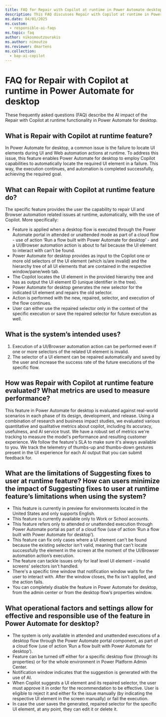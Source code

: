 ```yaml
---
title: FAQ for Repair with Copilot at runtime in Power Automate desktop
description: This FAQ discusses Repair with Copilot at runtime in Power Automate desktop and key considerations for making use of this technology responsibly.
ms.date: 04/01/2025
ms.custom:
  - responsible-ai-faqs
ms.topic: faq
author: nikosmoutzourakis
ms.author: nimoutzo
ms.reviewer: dmartens
ms.collection:
  - bap-ai-copilot
---
```


# FAQ for Repair with Copilot at runtime in Power Automate for desktop

These frequently asked questions (FAQ) describe the AI impact of the Repair with Copilot at runtime functionality in Power Automate for desktop.

## What is Repair with Copilot at runtime feature?

In Power Automate for desktop,  a common issue is the failure to locate UI elements during UI and Web automation actions at runtime. To address this issue, this feature enables Power Automate for desktop to employ Copilot capabilities to automatically locate the required UI element in a failure. This way, the execution continues, and automation is completed successfully, achieving the required goal.

## What can Repair with Copilot at runtime feature do?

The specific feature provides the user the capability to repair UI and Browser automation related issues at runtime, automatically, with the use of Copilot. More specifically:

- Feature is applied when a desktop flow is executed through the Power Automate portal in attended or unattended mode as part of a cloud flow - use of action ‘Run a flow built with Power Automate for desktop’ - and a UI/Browser automation action is about to fail because the UI element to interact with can't be found.
- Power Automate for desktop provides as input to the Copilot one or more old selectors of the UI element (which is/are invalid) and the hierarchy tree of all UI elements that are contained in the respective window/pane/web tab.
- The Copilot locates the UI element in the provided hierarchy tree and has as output the UI element ID (unique identifier in the tree).
- Power Automate for desktop generates the new selector for the indicated UI element and repairs the old selector.
- Action is performed with the new, repaired, selector, and execution of the flow continues.
- User can either use the repaired selector only in the context of the specific execution or save the repaired selector for future execution as well.

## What is the system’s intended uses?

1. Execution of a UI/Browser automation action can be performed even if one or more selectors of the related UI element is invalid.
1. The selector of a UI element can be repaired automatically and saved by the user and increase the success rate of the future executions of the specific flow.

## How was Repair with Copilot at runtime feature evaluated? What metrics are used to measure performance?

This feature in Power Automate for desktop is evaluated against real-world scenarios in each phase of its design, development, and release. Using a combination of research and business impact studies, we evaluated various quantitative and qualitative metrics about copilot, including its accuracy, usefulness, and AI service trust. We have a robust set of metrics we're tracking to measure the model's performance and resulting customer experience. We follow the feature's SLA to make sure it's always available to you. We track the telemetry of thumbs-up and thumbs-down gestures present in the UI experience for each AI output that you can submit feedback for.

## What are the limitations of Suggesting fixes to user at runtime feature? How can users minimize the impact of Suggesting fixes to user at runtime feature’s limitations when using the system?

- This feature is currently in preview for environments located in the United States and only supports English.
- This feature is currently available only to Work or School accounts.
- This feature refers only to attended or unattended execution through Power Automate portal as part of a cloud flow (use of action ‘Run a flow built with Power Automate for desktop’).
- This feature can fix only cases where a UI element can't be found because the existing selector isn't valid, meaning that can't locate successfully the element in the screen at the moment of the UI/Browser automation action’s execution.
- The feature can tackle issues only for leaf level UI element – invalid screens’ selectors isn't handled.
- There's a specific time window that notification window waits for the user to interact with. After the window closes, the fix isn't applied, and the action fails.
- You can completely disable the feature in Power Automate for desktop, from the admin center or from the desktop flow’s properties window.

## What operational factors and settings allow for effective and responsible use of the feature in Power Automate for desktop?

- The system is only available in attended and unattended executions of a desktop flow through the Power Automate portal component, as part of a cloud flow (use of action ‘Run a flow built with Power Automate for desktop’).
- Feature can be turned off either for a specific desktop flow (through its properties) or for the whole environment in Power Platform Admin Center.
- Notification window indicates that the suggestion is generated with the use of AI.
- When Copilot suggests a UI element and its repaired selector, the user must approve it in order for the recommendation to be effective. User is eligible to reject it and either fix the issue manually (by indicating the respective UI element in the screen manually) or fail the execution.
- In case the user saves the generated, repaired selector for the specific UI element, at any point, they can edit it or delete it.
